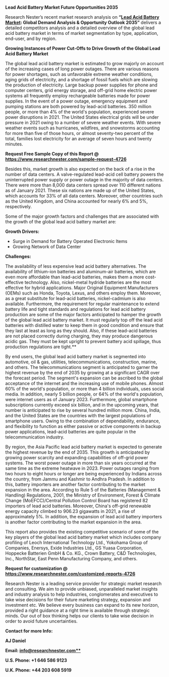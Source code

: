 ﻿**Lead Acid Battery Market Future Opportunities 2035**

Research Nester’s recent market research analysis on **“[Lead Acid Battery Market](https://www.researchnester.com/reports/lead-acid-battery-market/4726): Global Demand Analysis & Opportunity Outlook 2035”** delivers a detailed competitors analysis and a detailed overview of the global lead acid battery market in terms of market segmentation by type, application, end-user, and by region. 

**Growing Instances of Power Cut-Offs to Drive Growth of the Global Lead Acid Battery Market**

The global lead acid battery market is estimated to grow majorly on account of the increasing cases of long power outages. There are various reasons for power shortages, such as unfavorable extreme weather conditions, aging grids of electricity, and a shortage of fossil fuels which are slowing the production of electricity. Large backup power supplies for phone and computer centers, grid energy storage, and off-grid home electric power systems all frequently employ rechargeable batteries made for power supplies. In the event of a power outage, emergency equipment and pumping stations are both powered by lead-acid batteries. 350 million people, or more than 4% of the world's population, experienced severe power disruptions in 2021. The United States electrical grids will be under pressure in 2021 owing to a number of severe weather events. With severe weather events such as hurricanes, wildfires, and snowstorms accounting for more than five of those hours, or almost seventy-two percent of the total, families lost electricity for an average of seven hours and twenty minutes.

**Request Free Sample Copy of this Report @ <https://www.researchnester.com/sample-request-4726>** 

Besides this, market growth is also expected on the back of a rise in the number of data centers. A valve-regulated lead-acid cell battery powers the uninterrupted power supply or power outage in the majority of data centers. There were more than 8,000 data centers spread over 110 different nations as of January 2021. These six nations are made up of the United States, which accounts for 33% of all data centers. Moreover, other countries such as the United Kingdom, and China accounted for nearly 6% and 5%, respectively. 

Some of the major growth factors and challenges that are associated with the growth of the global lead acid battery market are:

**Growth Drivers:**

- Surge in Demand for Battery Operated Electronic Items
- Growing Network of Data Center

**Challenges:**

The availability of less expensive lead acid battery alternatives. The availability of lithium-ion batteries and aluminum-air batteries, which are even more affordable than lead-acid batteries, makes them a more cost-effective technology. Also, nickel-metal hydride batteries are the most effective for hybrid applications. Major Original Equipment Manufacturers (OEMs) such as Honda, Toyota, Lexus, and others employ them. Moreover, as a great substitute for lead-acid batteries, nickel-cadmium is also available. Furthermore, the requirement for regular maintenance to extend battery life and tight standards and regulations for lead acid battery production are some of the major factors anticipated to hamper the growth of the global lead acid battery market. It must regularly top off the lead acid batteries with distilled water to keep them in good condition and ensure that they last at least as long as they should. Also, if these lead-acid batteries are not placed correctly during charging, they may produce dangerous acidic gas. They must be kept upright to prevent battery acid spillage, thus production regulations are tight.**  

By end users, the global lead acid battery market is segmented into automotive, oil & gas, utilities, telecommunications, construction, marine, and others. The telecommunications segment is anticipated to garner the highest revenue by the end of 2035 by growing at a significant CAGR over the forecast period. The segment's expansion can be ascribed to the global acceptance of the internet and the increasing use of mobile phones. Almost 60% of the world's population, or more than 4 billion individuals, uses social media. In addition, nearly 5 billion people, or 64% of the world's population, were internet users as of January 2023. Furthermore, global smartphone subscriptions currently exceed six billion, and in the upcoming years, that number is anticipated to rise by several hundred million more. China, India, and the United States are the countries with the largest populations of smartphone users. Owing to the combination of dependability, endurance, and flexibility to function as either passive or active components in backup power applications, lead-acid batteries are quite popular in the telecommunication industry.

By region, the Asia Pacific lead acid battery market is expected to generate the highest revenue by the end of 2035. This growth is anticipated by growing power scarcity and expanding capabilities of off-grid power systems. The worst power outage in more than six years occurred at the same time as the extreme heatwave in 2023. Power outages ranging from two hours to eight hours or longer are being experienced by Indians across the country, from Jammu and Kashmir to Andhra Pradesh. In addition to this, battery importers are another factor contributing to the market expansion in the area. According to Rule 5 of the Batteries (Management & Handling) Regulations, 2001, the Ministry of Environment, Forest & Climate Change (MoEFCC)/Central Pollution Control Board has registered 82 importers of lead acid batteries. Moreover, China's off-grid renewable energy capacity climbed to 906.23 gigawatts in 2021, a rise of approximately 5%. In addition, the expansion of lead acid battery importers is another factor contributing to the market expansion in the area.

This report also provides the existing competitive scenario of some of the key players of the global lead acid battery market which includes company profiling of Leoch International Technology Ltd., Yokohama Group of Companies, Enersys, Exide Industries Ltd., GS Yuasa Corporation, Hoppecke Batterien GmbH & Co. KG., Crown Battery, C&D Technologies, Inc., NorthStar, East Penn Manufacturing Company, and others.

**Request for customization @ <https://www.researchnester.com/customized-reports-4726>**   

Research Nester is a leading service provider for strategic market research and consulting. We aim to provide unbiased, unparalleled market insights and industry analysis to help industries, conglomerates and executives to take wise decisions for their future marketing strategy, expansion and investment etc. We believe every business can expand to its new horizon, provided a right guidance at a right time is available through strategic minds. Our out of box thinking helps our clients to take wise decision in order to avoid future uncertainties.

**Contact for more Info:**

**AJ Daniel**

**Email: [info@researchnester.com**](mailto:info@researchnester.com)**

**U.S. Phone: +1 646 586 9123** 

**U.K. Phone: +44 203 608 5919**

